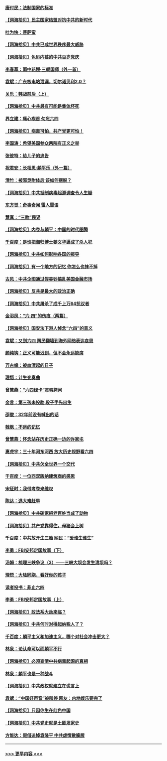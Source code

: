 #### [唐付民：法制国家的标准](../pages/nsc993/n13032944.md?t=06200101) 
#### [【网海拾贝】民主国家结盟对抗中共的新时代](../pages/nsc993/n13031717.md?t=06200101) 
#### [吐为快：菩萨蛮](../pages/nsc993/n13030033.md?t=06200101) 
#### [【网海拾贝】中共已成世界秩序最大威胁](../pages/nsc993/n13028138.md?t=06200101) 
#### [【网海拾贝】色厉内荏的中共百岁党庆](../pages/nsc993/n13025582.md?t=06200101) 
#### [李春草：雨中花慢‧三朝国师（外一首）](../pages/nsc993/n13025567.md?t=06200101) 
#### [袁斌：广东核电站泄漏，切尔诺贝利2.0？](../pages/nsc993/n13025475.md?t=06200101) 
#### [关乐：韩战前后（上）](../pages/nsc993/n13025387.md?t=06200101) 
#### [【网海拾贝】中共最有可能是集体坏死](../pages/nsc993/n13023101.md?t=06200101) 
#### [界立建：痛心疾首 勿忘六四](../pages/nsc993/n13022339.md?t=06200101) 
#### [【网海拾贝】病毒可怕，共产党更可怕！](../pages/nsc993/n13020728.md?t=06200101) 
#### [李国涛：希望美国参众两院有正义之举](../pages/nsc993/n13020674.md?t=06200101) 
#### [张彼特：给儿子的忠告](../pages/nsc993/n13018934.md?t=06200101) 
#### [祝君安：长相思‧躺平乐（外一篇）](../pages/nsc993/n13018923.md?t=06200101) 
#### [清竹：被邪灵附体后 该如何摆脱？](../pages/nsc993/n13018877.md?t=06200101) 
#### [【网海拾贝】中共抵制病毒起源调查令人生疑](../pages/nsc993/n13017785.md?t=06200101) 
#### [东方觉：奇事奇闻 雷人雷语](../pages/nsc993/n13017577.md?t=06200101) 
#### [慧真：“三胎”民谣](../pages/nsc993/n13017394.md?t=06200101) 
#### [【网海拾贝】内卷与躺平：中国的时代图腾](../pages/nsc993/n13016128.md?t=06200101) 
#### [千百度：是谁把海归博士姜文华逼成了杀人犯](../pages/nsc993/n13015218.md?t=06200101) 
#### [【网海拾贝】中共如何影响各国的报导](../pages/nsc993/n13012599.md?t=06200101) 
#### [【网海拾贝】有一个地方的记忆 你怎么也抹不掉](../pages/nsc993/n13009802.md?t=06200101) 
#### [古风：中共企图通过假美钞搞乱美国金融市场](../pages/nsc993/n13009626.md?t=06200101) 
#### [【网海拾贝】反共是最大的政治正确](../pages/nsc993/n13007051.md?t=06200101) 
#### [【网海拾贝】中共屠杀了成千上万64抗议者](../pages/nsc993/n13002713.md?t=06200101) 
#### [金浴凤：“六·四”的伤痕（两篇）](../pages/nsc993/n13001719.md?t=06200101) 
#### [【网海拾贝】国安法下港人悼念“六四”的意义](../pages/nsc993/n13001039.md?t=06200101) 
#### [袁斌：又到六四 网民翻墙到海外网络表达哀思](../pages/nsc993/n13000995.md?t=06200101) 
#### [颜纯钩：正义可能迟到，但不会永远缺席](../pages/nsc993/n13000920.md?t=06200101) 
#### [万古缘：被血漂起的日子](../pages/nsc993/n13000914.md?t=06200101) 
#### [理悟：计生变奏曲](../pages/nsc993/n13000414.md?t=06200101) 
#### [曾慧燕：“六四绿卡”灵魂拷问](../pages/nsc993/n13000277.md?t=06200101) 
#### [金言：第三孩未投胎 段子手先出生](../pages/nsc993/n13000215.md?t=06200101) 
#### [邵俊：32年前没有喊出的话](../pages/nsc993/n13000181.md?t=06200101) 
#### [戟枫：不远的记忆](../pages/nsc993/n13000121.md?t=06200101) 
#### [曾慧燕：怀念站在历史正确一边的许家屯](../pages/nsc993/n13000073.md?t=06200101) 
#### [惠虎宇：三十年河东河西 放大历史视野看六四](../pages/nsc993/n13000018.md?t=06200101) 
#### [【网海拾贝】中共欠全世界一个交代](../pages/nsc993/n12998706.md?t=06200101) 
#### [千百度：一位西双版纳建筑商的感恩](../pages/nsc993/n12998487.md?t=06200101) 
#### [宋征时：我带考卷来维权](../pages/nsc993/n12994088.md?t=06200101) 
#### [陈达：逃大难赶早](../pages/nsc993/n12993569.md?t=06200101) 
#### [【网海拾贝】中共砖家把老百姓当成了动物](../pages/nsc993/n12993483.md?t=06200101) 
#### [【网海拾贝】共产党靠得住，母猪会上树](../pages/nsc993/n12990730.md?t=06200101) 
#### [千百度：中共放开生三胎 网民：“爱谁生谁生”](../pages/nsc993/n12990644.md?t=06200101) 
#### [李勇：FBI安邦定国故事（下）](../pages/nsc993/n12987854.md?t=06200101) 
#### [汤姆：梳理三峡争议（3）——三峡大坝会发生溃坝吗？](../pages/nsc993/n12989806.md?t=06200101) 
#### [理悟：大陆同胞，看好你的孩子](../pages/nsc993/n12989778.md?t=06200101) 
#### [读者投书：非止六四](../pages/nsc993/n12989673.md?t=06200101) 
#### [李勇：FBI安邦定国故事（上）](../pages/nsc993/n12987749.md?t=06200101) 
#### [【网海拾贝】政法系大劫来临？](../pages/nsc993/n12987596.md?t=06200101) 
#### [【网海拾贝】中共何时对得起纳税人了？](../pages/nsc993/n12985578.md?t=06200101) 
#### [千百度：躺平主义和加速主义，哪个对社会冲击更大？](../pages/nsc993/n12985512.md?t=06200101) 
#### [林泉：论认命可以而躺平不行](../pages/nsc993/n12985505.md?t=06200101) 
#### [【网海拾贝】必须查清中共病毒起源的真相](../pages/nsc993/n12984276.md?t=06200101) 
#### [林泉：躺平也是一种战斗](../pages/nsc993/n12984194.md?t=06200101) 
#### [【网海拾贝】中共政权就建立在谎言上](../pages/nsc993/n12981880.md?t=06200101) 
#### [袁斌：“中国好声音”被叫停 网友：内地娱乐要完了](../pages/nsc993/n12981826.md?t=06200101) 
#### [【网海拾贝】只因你生在红色中国](../pages/nsc993/n12979096.md?t=06200101) 
#### [【网海拾贝】中共党史就是土匪发家史](../pages/nsc993/n12976478.md?t=06200101) 
#### [方能达：假借追悼袁隆平 中共虚情散臊腥](../pages/nsc993/n12976396.md?t=06200101) 

----
#### [ >>> 更早内容 <<< ](../indexes/nsc993-earlier.md)
